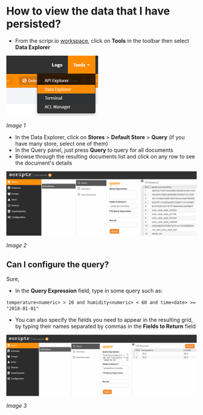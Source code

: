 # How to view the data that I have persisted?

- From the scripr.io [workspace](https://www.scriptr.io/workspace), click on **Tools** in the toolbar then select **Data Explorer**

![Open Data Explorer](./images/open_data_explorer.png)

*Image 1*

- In the Data Explorer, click on **Stores** > **Default Store** > **Query** (if you have many store, select one of them)
- In the Query panel, just press **Query** to query for all documents
- Browse through the resulting documents list and click on any row to see the document's details

![Query all documents](./images/query_documents.png)

*Image 2*

## Can I configure the query?

Sure,

- In the **Query Expression** field, type in some query such as:
```
temperature<numeric> > 20 and humidity<numeric> < 60 and time<date> >= "2018-01-01" 
```
- You can also specify the fields you need to appear in the resulting grid, by typing their names separated by commas in the **Fields to Return** field

![Query all documents](./images/query_documents_by_criteria.png)

*Image 3*
